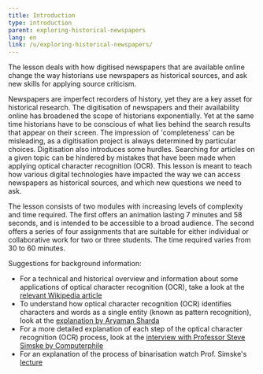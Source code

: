 ```yaml
---
title: Introduction
type: introduction
parent: exploring-historical-newspapers
lang: en
link: /u/exploring-historical-newspapers/
---
```


The lesson deals with how digitised newspapers that are available online change the way historians use newspapers as historical sources, and ask new skills for applying source criticism. 

Newspapers are imperfect recorders of history, yet they are a key asset for historical research. The digitisation of newspapers and their availability online has broadened the scope of historians exponentially. Yet at the same time historians have to be conscious of what lies behind the search results that appear on their screen. The impression of 'completeness' can be misleading, as a digitisation project is always determined by particular choices. Digitisation also introduces some hurdles. Searching for articles on a given topic can be hindered by mistakes that have been made when applying optical character recognition (OCR). This lesson is meant to teach how various digital technologies have impacted the way we can access newspapers as historical sources, and which new questions we need to ask. 

The lesson consists of two modules with increasing levels of complexity and time required. The first offers an animation lasting 7 minutes and 58 seconds, and is intended to be accessible to a broad audience. The second offers a series of four assignments that are suitable for either individual or collaborative work for two or three students. The time required varies from 30 to 60 minutes.

Suggestions for background information:

- For a technical and historical overview and information about some applications of optical character recognition (OCR), take a look at the [relevant Wikipedia article](https://en.wikipedia.org/wiki/Optical_character_recognition)
- To understand how optical character recognition (OCR) identifies characters and words as a single entity (known as pattern recognition), look at the [explanation by Aryaman Sharda](https://www.youtube.com/watch?v=cAkklvGE5io) 
- For a more detailed explanation of each step of the optical character recognition (OCR) process, look at the [interview with Professor Steve Simske by Computerphile](https://www.youtube.com/watch?v=ZNrteLp_SvY)
- For an explanation of the process of binarisation watch Prof. Simske's [lecture](https://youtu.be/ZNrteLp_SvY?t=149) 



